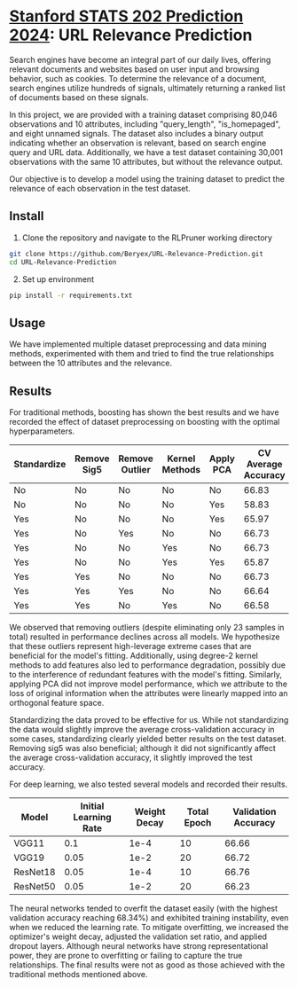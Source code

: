 # [Stanford STATS 202 Prediction 2024](https://www.kaggle.com/competitions/stanford-stats-202-prediction-2024/overview): URL Relevance Prediction

Search engines have become an integral part of our daily lives, offering relevant documents and websites based on user input and browsing behavior, such as cookies. To determine the relevance of a document, search engines utilize hundreds of signals, ultimately returning a ranked list of documents based on these signals.

In this project, we are provided with a training dataset comprising 80,046 observations and 10 attributes, including "query\_length", "is\_homepaged", and eight unnamed signals. The dataset also includes a binary output indicating whether an observation is relevant, based on search engine query and URL data. Additionally, we have a test dataset containing 30,001 observations with the same 10 attributes, but without the relevance output.

Our objective is to develop a model using the training dataset to predict the relevance of each observation in the test dataset.

## Install
1. Clone the repository and navigate to the RLPruner working directory
```bash 
git clone https://github.com/Beryex/URL-Relevance-Prediction.git
cd URL-Relevance-Prediction
```
2. Set up environment
```bash 
pip install -r requirements.txt
```

## Usage
We have implemented multiple dataset preprocessing and data mining methods, experimented with them and tried to find the true relationships between the 10 attributes and the relevance.

## Results
For traditional methods, boosting has shown the best results and we have recorded the effect of dataset preprocessing on boosting with the optimal hyperparameters.

| Standardize | Remove Sig5 | Remove Outlier | Kernel Methods | Apply PCA | CV Average Accuracy  | Test Accuracy |
|-------------|-------------|----------------|----------------|-----------|----------------------|---------------|
| No          | No          | No             | No             | No        | 66.83                | 67.43         |
| No          | No          | No             | No             | Yes       | 58.83                | N/A           |
| Yes         | No          | No             | No             | Yes       | 65.97                | N/A           |
| Yes         | No          | Yes            | No             | No        | 66.73                | N/A           |
| Yes         | No          | No             | Yes            | No        | 66.73                | N/A           |
| Yes         | No          | No             | Yes            | Yes       | 65.87                | N/A           |
| Yes         | Yes         | No             | No             | No        | 66.73                | 68.25         |
| Yes         | Yes         | Yes            | No             | No        | 66.64                | 67.53         |
| Yes         | Yes         | No             | Yes            | No        | 66.58                | N/A           |

We observed that removing outliers (despite eliminating only 23 samples in total) resulted in performance declines across all models. We hypothesize that these outliers represent high-leverage extreme cases that are beneficial for the model's fitting. Additionally, using degree-2 kernel methods to add features also led to performance degradation, possibly due to the interference of redundant features with the model's fitting. Similarly, applying PCA did not improve model performance, which we attribute to the loss of original information when the attributes were linearly mapped into an orthogonal feature space.

Standardizing the data proved to be effective for us. While not standardizing the data would slightly improve the average cross-validation accuracy in some cases, standardizing clearly yielded better results on the test dataset. Removing sig5 was also beneficial; although it did not significantly affect the average cross-validation accuracy, it slightly improved the test accuracy.

For deep learning, we also tested several models and recorded their results.

| Model    | Initial Learning Rate | Weight Decay | Total Epoch | Validation Accuracy |
|----------|-----------------------|--------------|-------------|---------------------|
| VGG11    | 0.1                   | 1e-4         | 10          | 66.66               |
| VGG19    | 0.05                  | 1e-2         | 20          | 66.72               |
| ResNet18 | 0.05                  | 1e-4         | 10          | 66.76               |
| ResNet50 | 0.05                  | 1e-2         | 20          | 66.23               |


The neural networks tended to overfit the dataset easily (with the highest validation accuracy reaching 68.34\%) and exhibited training instability, even when we reduced the learning rate. To mitigate overfitting, we increased the optimizer's weight decay, adjusted the validation set ratio, and applied dropout layers. Although neural networks have strong representational power, they are prone to overfitting or failing to capture the true relationships. The final results were not as good as those achieved with the traditional methods mentioned above.
